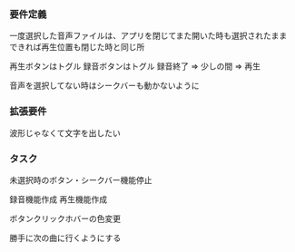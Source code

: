 ### 要件定義
一度選択した音声ファイルは、アプリを閉じてまた開いた時も選択されたまま
できれば再生位置も閉じた時と同じ所

再生ボタンはトグル
録音ボタンはトグル 録音終了 => 少しの間 => 再生

音声を選択してない時はシークバーも動かないように

### 拡張要件
波形じゃなくて文字を出したい

### タスク
未選択時のボタン・シークバー機能停止

録音機能作成
再生機能作成

ボタンクリックホバーの色変更

勝手に次の曲に行くようにする


